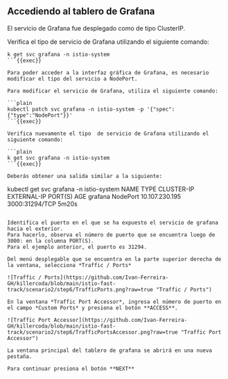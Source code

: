 ## Accediendo al tablero de Grafana

El servicio de Grafana fue desplegado como de tipo ClusterIP.

Verifica el tipo de servicio de Grafana utilizando el siguiente comando:

```plain
k get svc grafana -n istio-system
```{{exec}}

Para poder acceder a la interfaz gráfica de Grafana, es necesario modificar el tipo del servicio a NodePort.

Para modificar el servicio de Grafana, utiliza el siguiente comando:

```plain
kubectl patch svc grafana -n istio-system -p '{"spec":{"type":"NodePort"}}'
```{{exec}}

Verifica nuevamente el tipo  de servicio de Grafana utilizando el siguiente comando:

```plain
k get svc grafana -n istio-system
```{{exec}}

Deberás obtener una salida similar a la siguiente:

```
kubectl get svc grafana -n istio-system
NAME      TYPE       CLUSTER-IP       EXTERNAL-IP   PORT(S)          AGE
grafana   NodePort   10.107.230.195   <none>        3000:31294/TCP   5m20s
```
  
Identifica el puerto en el que se ha expuesto el servicio de grafana hacia el exterior. 
Para hacerlo, observa el número de puerto que se encuentra luego de 3000: en la columna PORT(S).
Para el ejemplo anterior, el puerto es 31294.
  
Del menú desplegable que se encuentra en la parte superior derecha de la ventana, selecciona *Traffic / Ports*
  
![Traffic / Ports](https://github.com/Ivan-Ferreira-GH/killercoda/blob/main/istio-fast-track/scenario2/step6/TrafficPorts.png?raw=true "Traffic / Ports")
  
En la ventana *Traffic Port Accessor*, ingresa el número de puerto en el campo *Custom Ports* y presiona el botón **ACCESS**.
  
![Traffic Port Accessor](https://github.com/Ivan-Ferreira-GH/killercoda/blob/main/istio-fast-track/scenario2/step6/TrafficPortsAccessor.png?raw=true "Traffic Port Accessor")

La ventana principal del tablero de grafana se abrirá en una nueva pestaña.
  
Para continuar presiona el botón **NEXT**
